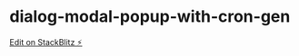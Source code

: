 # dialog-modal-popup-with-cron-gen

[Edit on StackBlitz ⚡️](https://stackblitz.com/edit/dialog-modal-popup-jo5vui)